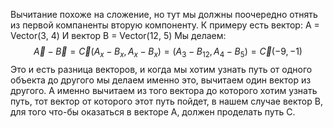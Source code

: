 Вычитание похоже на сложение, но тут мы должны поочередно отнять из первой компаненты вторую компоненту.
К примеру есть вектор:
A = Vector(3, 4)
И вектор
B = Vector(12, 5)
Мы делаем:
$$
\vec{A} - \vec{B} = \vec{C}(A_{x} - B_{x}, A_{x} - B_{x}) = (A_{3} - B_{12}, A_{4} - B_{5}) = \vec{C}(-9,-1)
$$
Это и есть разница векторов, и когда мы хотим узнать путь от одного объекта до другого мы делаем именно это, вычитаем один вектор из другого. А именно вычитаем из того вектора до которого хотим узнать путь, тот вектор от которого этот путь пойдет, в нашем случае вектор B, для того что-бы оказаться в векторе А, должен проделать путь C.